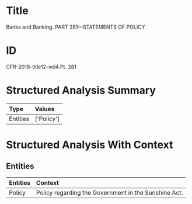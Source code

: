 # Title

 Banks and Banking. PART 281—STATEMENTS OF POLICY


# ID

 CFR-2018-title12-vol4.Pt. 281


# Structured Analysis Summary

| Type     | Values     |
|:---------|:-----------|
| Entities | ['Policy'] |


# Structured Analysis With Context

 


## Entities

| Entities   | Context                                               |
|:-----------|:------------------------------------------------------|
| Policy     | Policy  regarding the Government in the Sunshine Act. |


